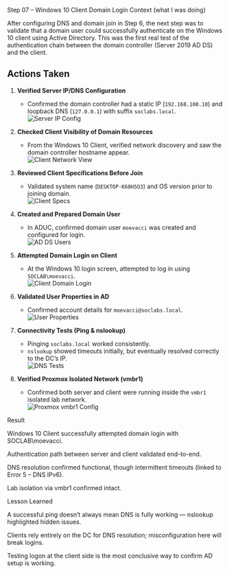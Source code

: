Step 07 – Windows 10 Client Domain Login
Context (what I was doing)

After configuring DNS and domain join in Step 6, the next step was to validate that a domain user could successfully authenticate on the Windows 10 client using Active Directory. This was the first real test of the authentication chain between the domain controller (Server 2019 AD DS) and the client.

## Actions Taken  

1. **Verified Server IP/DNS Configuration**  
   - Confirmed the domain controller had a static IP (`192.168.100.10`) and loopback DNS (`127.0.0.1`) with suffix `soclabs.local`.  
   ![Server IP Config](Step-07/01-server-ipconfig.png)  

2. **Checked Client Visibility of Domain Resources**  
   - From the Windows 10 Client, verified network discovery and saw the domain controller hostname appear.  
   ![Client Network View](Step-07/02-client-network-view.png)  

3. **Reviewed Client Specifications Before Join**  
   - Validated system name (`DESKTOP-K68H5O3`) and OS version prior to joining domain.  
   ![Client Specs](Step-07/03-client-specs.png)  

4. **Created and Prepared Domain User**  
   - In ADUC, confirmed domain user `moevacci` was created and configured for login.  
   ![AD DS Users](Step-07/04-ad-ds-users.png)  

5. **Attempted Domain Login on Client**  
   - At the Windows 10 login screen, attempted to log in using `SOCLAB\moevacci`.  
   ![Client Domain Login](Step-07/05-client-domain-login.png)  

6. **Validated User Properties in AD**  
   - Confirmed account details for `moevacci@soclabs.local`.  
   ![User Properties](Step-07/06-user-properties.png)  

7. **Connectivity Tests (Ping & nslookup)**  
   - Pinging `soclabs.local` worked consistently.  
   - `nslookup` showed timeouts initially, but eventually resolved correctly to the DC’s IP.  
   ![DNS Tests](Step-07/07-dns-tests.png)  

8. **Verified Proxmox Isolated Network (vmbr1)**  
   - Confirmed both server and client were running inside the `vmbr1` isolated lab network.  
   ![Proxmox vmbr1 Config](Step-07/08-vmbr1-config.png)  

Result

Windows 10 Client successfully attempted domain login with SOCLAB\moevacci.

Authentication path between server and client validated end-to-end.

DNS resolution confirmed functional, though intermittent timeouts (linked to Error 5 – DNS IPv6).

Lab isolation via vmbr1 confirmed intact.

Lesson Learned

A successful ping doesn’t always mean DNS is fully working — nslookup highlighted hidden issues.

Clients rely entirely on the DC for DNS resolution; misconfiguration here will break logins.

Testing logon at the client side is the most conclusive way to confirm AD setup is working.


